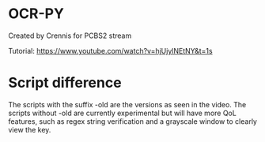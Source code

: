 # OCR-PY
Created by Crennis for PCBS2 stream

Tutorial: https://www.youtube.com/watch?v=hjUjylNEtNY&t=1s

# Script difference

The scripts with the suffix -old are the versions as seen in the video. The scripts without -old are currently experimental but will have more QoL features, such as regex string verification and a grayscale window to clearly view the key.
